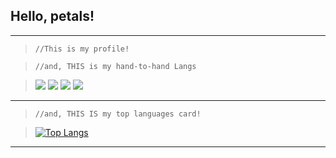 ## Hello, petals!
---

>```//This is my profile!```

>```//and, THIS is my hand-to-hand Langs```

><img src="https://img.shields.io/badge/-000000?style=flat-square&logo=c&logoColor=white"/> <img src="https://img.shields.io/badge/-000000?style=flat-square&logo=python&logoColor=white"/> <img src="https://img.shields.io/badge/-000000?style=flat-square&logo=sublimetext&logoColor=white"/> <img src="https://img.shields.io/badge/-000000?style=flat-square&logo=Git&logoColor=white"/>
---

>```//and, THIS IS my top languages card!```

> [![Top Langs](https://github-readme-stats.vercel.app/api/top-langs/?username=dnjeh)](https://github.com/dnjeh/github-readme-stats)

---

##
